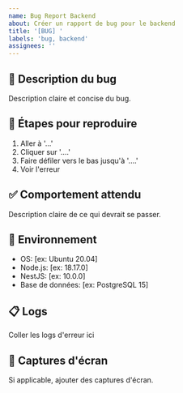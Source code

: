 ```yaml
---
name: Bug Report Backend
about: Créer un rapport de bug pour le backend
title: '[BUG] '
labels: 'bug, backend'
assignees: ''
---
```


## 🐛 Description du bug

Description claire et concise du bug.

## 🔄 Étapes pour reproduire

1. Aller à '...'
2. Cliquer sur '....'
3. Faire défiler vers le bas jusqu'à '....'
4. Voir l'erreur

## ✅ Comportement attendu

Description claire de ce qui devrait se passer.

## 📱 Environnement

- OS: [ex: Ubuntu 20.04]
- Node.js: [ex: 18.17.0]
- NestJS: [ex: 10.0.0]
- Base de données: [ex: PostgreSQL 15]

## 📋 Logs

Coller les logs d'erreur ici

## 📎 Captures d'écran

Si applicable, ajouter des captures d'écran.
